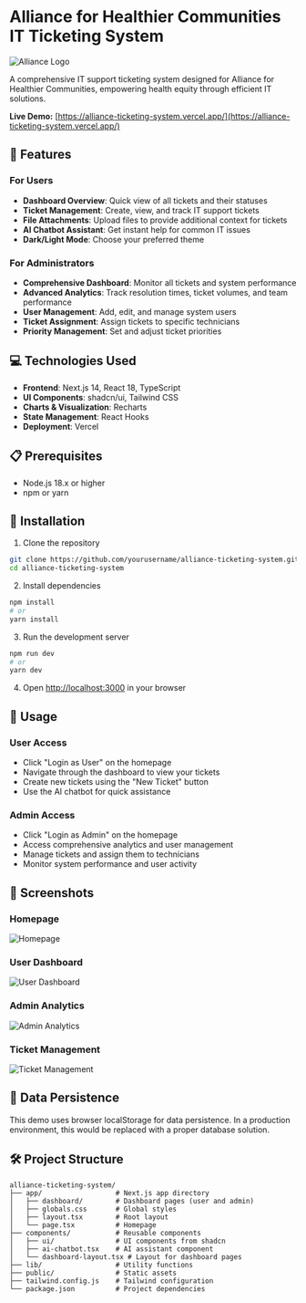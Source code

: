# Alliance for Healthier Communities IT Ticketing System

![Alliance Logo](https://hebbkx1anhila5yf.public.blob.vercel-storage.com/image-vBpw3Gd4BCDJiY6oztvM68hJY0moN9.png)

A comprehensive IT support ticketing system designed for Alliance for Healthier Communities, empowering health equity through efficient IT solutions.

**Live Demo:** [https://alliance-ticketing-system.vercel.app/](https://alliance-ticketing-system.vercel.app/)

## 🚀 Features

### For Users
- **Dashboard Overview**: Quick view of all tickets and their statuses
- **Ticket Management**: Create, view, and track IT support tickets
- **File Attachments**: Upload files to provide additional context for tickets
- **AI Chatbot Assistant**: Get instant help for common IT issues
- **Dark/Light Mode**: Choose your preferred theme

### For Administrators
- **Comprehensive Dashboard**: Monitor all tickets and system performance
- **Advanced Analytics**: Track resolution times, ticket volumes, and team performance
- **User Management**: Add, edit, and manage system users
- **Ticket Assignment**: Assign tickets to specific technicians
- **Priority Management**: Set and adjust ticket priorities

## 💻 Technologies Used

- **Frontend**: Next.js 14, React 18, TypeScript
- **UI Components**: shadcn/ui, Tailwind CSS
- **Charts & Visualization**: Recharts
- **State Management**: React Hooks
- **Deployment**: Vercel

## 📋 Prerequisites

- Node.js 18.x or higher
- npm or yarn

## 🔧 Installation

1. Clone the repository
```bash
git clone https://github.com/yourusername/alliance-ticketing-system.git
cd alliance-ticketing-system
```

2. Install dependencies
```bash
npm install
# or
yarn install
```

3. Run the development server
```bash
npm run dev
# or
yarn dev
```

4. Open [http://localhost:3000](http://localhost:3000) in your browser

## 📝 Usage

### User Access

- Click "Login as User" on the homepage
- Navigate through the dashboard to view your tickets
- Create new tickets using the "New Ticket" button
- Use the AI chatbot for quick assistance

### Admin Access

- Click "Login as Admin" on the homepage
- Access comprehensive analytics and user management
- Manage tickets and assign them to technicians
- Monitor system performance and user activity

## 📸 Screenshots

### Homepage

![Homepage](https://private-user-images.githubusercontent.com/146143293/428257032-658f8ef4-3504-4c4f-a82a-f37f607b56b6.png?jwt=eyJhbGciOiJIUzI1NiIsInR5cCI6IkpXVCJ9.eyJpc3MiOiJnaXRodWIuY29tIiwiYXVkIjoicmF3LmdpdGh1YnVzZXJjb250ZW50LmNvbSIsImtleSI6ImtleTUiLCJleHAiOjE3NDM4MTYzOTQsIm5iZiI6MTc0MzgxNjA5NCwicGF0aCI6Ii8xNDYxNDMyOTMvNDI4MjU3MDMyLTY1OGY4ZWY0LTM1MDQtNGM0Zi1hODJhLWYzN2Y2MDdiNTZiNi5wbmc_WC1BbXotQWxnb3JpdGhtPUFXUzQtSE1BQy1TSEEyNTYmWC1BbXotQ3JlZGVudGlhbD1BS0lBVkNPRFlMU0E1M1BRSzRaQSUyRjIwMjUwNDA1JTJGdXMtZWFzdC0xJTJGczMlMkZhd3M0X3JlcXVlc3QmWC1BbXotRGF0ZT0yMDI1MDQwNVQwMTIxMzRaJlgtQW16LUV4cGlyZXM9MzAwJlgtQW16LVNpZ25hdHVyZT1jYjExN2YwOGJmNDFmZDhkMjQ5NjdjNWMxOTBjZmRhM2EwODMwNTM2NTQ1N2ZhY2FjZTRlYTUwOGRlYWZjYzVhJlgtQW16LVNpZ25lZEhlYWRlcnM9aG9zdCJ9.uExIPDT4DdqSXlkFjg1qJdS5ob4bDBatImIJe-gtI38)

### User Dashboard

![User Dashboard](https://private-user-images.githubusercontent.com/146143293/428257217-10d24026-c596-4c8b-89c9-37b18222e99b.png?jwt=eyJhbGciOiJIUzI1NiIsInR5cCI6IkpXVCJ9.eyJpc3MiOiJnaXRodWIuY29tIiwiYXVkIjoicmF3LmdpdGh1YnVzZXJjb250ZW50LmNvbSIsImtleSI6ImtleTUiLCJleHAiOjE3NDM4MTYzOTQsIm5iZiI6MTc0MzgxNjA5NCwicGF0aCI6Ii8xNDYxNDMyOTMvNDI4MjU3MjE3LTEwZDI0MDI2LWM1OTYtNGM4Yi04OWM5LTM3YjE4MjIyZTk5Yi5wbmc_WC1BbXotQWxnb3JpdGhtPUFXUzQtSE1BQy1TSEEyNTYmWC1BbXotQ3JlZGVudGlhbD1BS0lBVkNPRFlMU0E1M1BRSzRaQSUyRjIwMjUwNDA1JTJGdXMtZWFzdC0xJTJGczMlMkZhd3M0X3JlcXVlc3QmWC1BbXotRGF0ZT0yMDI1MDQwNVQwMTIxMzRaJlgtQW16LUV4cGlyZXM9MzAwJlgtQW16LVNpZ25hdHVyZT03YzNlMWI3OGY2ZTVkOGZkNzgyYzRjMzkzOTAxMmM0ZDAyODc0MjRiZDNlMGI2NzBhMGVjYjhjYzFlZDRkODgxJlgtQW16LVNpZ25lZEhlYWRlcnM9aG9zdCJ9.t3TVlVaE-zgbl50JQo3erwpDKOer6bVrXKLQbl-t4zI)

### Admin Analytics

![Admin Analytics](https://private-user-images.githubusercontent.com/146143293/428257320-2a17d1f7-bc0d-4b61-8773-f6a240c4e3d5.png?jwt=eyJhbGciOiJIUzI1NiIsInR5cCI6IkpXVCJ9.eyJpc3MiOiJnaXRodWIuY29tIiwiYXVkIjoicmF3LmdpdGh1YnVzZXJjb250ZW50LmNvbSIsImtleSI6ImtleTUiLCJleHAiOjE3NDM4MTYzOTQsIm5iZiI6MTc0MzgxNjA5NCwicGF0aCI6Ii8xNDYxNDMyOTMvNDI4MjU3MzIwLTJhMTdkMWY3LWJjMGQtNGI2MS04NzczLWY2YTI0MGM0ZTNkNS5wbmc_WC1BbXotQWxnb3JpdGhtPUFXUzQtSE1BQy1TSEEyNTYmWC1BbXotQ3JlZGVudGlhbD1BS0lBVkNPRFlMU0E1M1BRSzRaQSUyRjIwMjUwNDA1JTJGdXMtZWFzdC0xJTJGczMlMkZhd3M0X3JlcXVlc3QmWC1BbXotRGF0ZT0yMDI1MDQwNVQwMTIxMzRaJlgtQW16LUV4cGlyZXM9MzAwJlgtQW16LVNpZ25hdHVyZT0wZmNjMDA1NWZhZTA1ZWY1MTY5Yjg1MWEzNTBjZGM0ODhhYzNiOTkyMTcyN2FlMjg0ZTFiZDQ5MTllYzNiOWQ4JlgtQW16LVNpZ25lZEhlYWRlcnM9aG9zdCJ9.hWRNy6JnADNUHKto4FkQCv5JG8LSKKTcXjzxVlaW2po)

### Ticket Management

![Ticket Management](https://private-user-images.githubusercontent.com/146143293/428257419-e36bc9cd-4091-4e27-a369-a907f366a956.png?jwt=eyJhbGciOiJIUzI1NiIsInR5cCI6IkpXVCJ9.eyJpc3MiOiJnaXRodWIuY29tIiwiYXVkIjoicmF3LmdpdGh1YnVzZXJjb250ZW50LmNvbSIsImtleSI6ImtleTUiLCJleHAiOjE3NDM4MTYzOTQsIm5iZiI6MTc0MzgxNjA5NCwicGF0aCI6Ii8xNDYxNDMyOTMvNDI4MjU3NDE5LWUzNmJjOWNkLTQwOTEtNGUyNy1hMzY5LWE5MDdmMzY2YTk1Ni5wbmc_WC1BbXotQWxnb3JpdGhtPUFXUzQtSE1BQy1TSEEyNTYmWC1BbXotQ3JlZGVudGlhbD1BS0lBVkNPRFlMU0E1M1BRSzRaQSUyRjIwMjUwNDA1JTJGdXMtZWFzdC0xJTJGczMlMkZhd3M0X3JlcXVlc3QmWC1BbXotRGF0ZT0yMDI1MDQwNVQwMTIxMzRaJlgtQW16LUV4cGlyZXM9MzAwJlgtQW16LVNpZ25hdHVyZT05NzRjOTIwMGZjMmI5NTI1ZTgwM2JmZDIzODgzOWUzNTFiOWIyNjg4MzAyZmYyODNjNjUxNmQzZjFmNGQ1MGQ4JlgtQW16LVNpZ25lZEhlYWRlcnM9aG9zdCJ9.qbdo6UU9-kt1Rvnnx-Hyf4dZTo_K5ZTe01k_luBMjpw)

## 🔄 Data Persistence

This demo uses browser localStorage for data persistence. In a production environment, this would be replaced with a proper database solution.

## 🛠️ Project Structure

```plaintext
alliance-ticketing-system/
├── app/                  # Next.js app directory
│   ├── dashboard/        # Dashboard pages (user and admin)
│   ├── globals.css       # Global styles
│   ├── layout.tsx        # Root layout
│   └── page.tsx          # Homepage
├── components/           # Reusable components
│   ├── ui/               # UI components from shadcn
│   ├── ai-chatbot.tsx    # AI assistant component
│   └── dashboard-layout.tsx # Layout for dashboard pages
├── lib/                  # Utility functions
├── public/               # Static assets
├── tailwind.config.js    # Tailwind configuration
└── package.json          # Project dependencies


